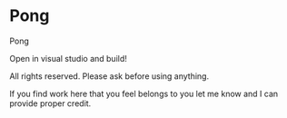 # Pong
Pong

Open in visual studio and build!

All rights reserved. Please ask before using anything.

If you find work here that you feel belongs to you let me know and I can provide proper credit.
